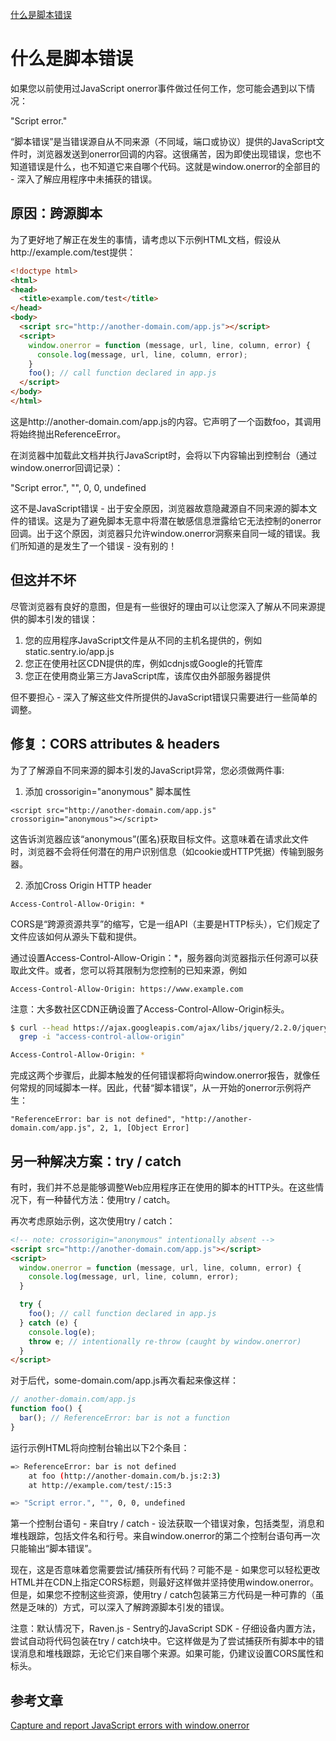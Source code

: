 [什么是脚本错误](https://blog.sentry.io/2016/05/17/what-is-script-error)

# 什么是脚本错误

如果您以前使用过JavaScript onerror事件做过任何工作，您可能会遇到以下情况：

"Script error."

“脚本错误”是当错误源自从不同来源（不同域，端口或协议）提供的JavaScript文件时，浏览器发送到onerror回调的内容。这很痛苦，因为即使出现错误，您也不知道错误是什么，也不知道它来自哪个代码。这就是window.onerror的全部目的 - 深入了解应用程序中未捕获的错误。

## 原因：跨源脚本

为了更好地了解正在发生的事情，请考虑以下示例HTML文档，假设从http://example.com/test提供：

```html
<!doctype html>
<html>
<head>
  <title>example.com/test</title>
</head>
<body>
  <script src="http://another-domain.com/app.js"></script>
  <script>
    window.onerror = function (message, url, line, column, error) {
      console.log(message, url, line, column, error);
    }
    foo(); // call function declared in app.js
  </script>
</body>
</html>
```

这是http://another-domain.com/app.js的内容。它声明了一个函数foo，其调用将始终抛出ReferenceError。

在浏览器中加载此文档并执行JavaScript时，会将以下内容输出到控制台（通过window.onerror回调记录）：

"Script error.", "", 0, 0, undefined

这不是JavaScript错误 - 出于安全原因，浏览器故意隐藏源自不同来源的脚本文件的错误。这是为了避免脚本无意中将潜在敏感信息泄露给它无法控制的onerror回调。出于这个原因，浏览器只允许window.onerror洞察来自同一域的错误。我们所知道的是发生了一个错误 - 没有别的！

## 但这并不坏

尽管浏览器有良好的意图，但是有一些很好的理由可以让您深入了解从不同来源提供的脚本引发的错误：

1. 您的应用程序JavaScript文件是从不同的主机名提供的，例如static.sentry.io/app.js
2. 您正在使用社区CDN提供的库，例如cdnjs或Google的托管库
3. 您正在使用商业第三方JavaScript库，该库仅由外部服务器提供

但不要担心 - 深入了解这些文件所提供的JavaScript错误只需要进行一些简单的调整。

## 修复：CORS attributes & headers

为了了解源自不同来源的脚本引发的JavaScript异常，您必须做两件事:

1. 添加 crossorigin="anonymous" 脚本属性

`<script src="http://another-domain.com/app.js" crossorigin="anonymous"></script>`

这告诉浏览器应该“anonymous”(匿名)获取目标文件。这意味着在请求此文件时，浏览器不会将任何潜在的用户识别信息（如cookie或HTTP凭据）传输到服务器。

2. 添加Cross Origin HTTP header

`Access-Control-Allow-Origin: *`

CORS是“跨源资源共享”的缩写，它是一组API（主要是HTTP标头），它们规定了文件应该如何从源头下载和提供。

通过设置Access-Control-Allow-Origin：*，服务器向浏览器指示任何源可以获取此文件。或者，您可以将其限制为您控制的已知来源，例如

`Access-Control-Allow-Origin: https://www.example.com`

注意：大多数社区CDN正确设置了Access-Control-Allow-Origin标头。

```bash
$ curl --head https://ajax.googleapis.com/ajax/libs/jquery/2.2.0/jquery.js | \
  grep -i "access-control-allow-origin"

Access-Control-Allow-Origin: *
```

完成这两个步骤后，此脚本触发的任何错误都将向window.onerror报告，就像任何常规的同域脚本一样。因此，代替“脚本错误”，从一开始的onerror示例将产生：

`"ReferenceError: bar is not defined", "http://another-domain.com/app.js", 2, 1, [Object Error]`

## 另一种解决方案：try / catch

有时，我们并不总是能够调整Web应用程序正在使用的脚本的HTTP头。在这些情况下，有一种替代方法：使用try / catch。

再次考虑原始示例，这次使用try / catch：

```html
<!-- note: crossorigin="anonymous" intentionally absent -->
<script src="http://another-domain.com/app.js"></script>
<script>
  window.onerror = function (message, url, line, column, error) {
    console.log(message, url, line, column, error);
  }

  try {
    foo(); // call function declared in app.js
  } catch (e) {
    console.log(e);
    throw e; // intentionally re-throw (caught by window.onerror)
  }
</script>
```

对于后代，some-domain.com/app.js再次看起来像这样：

```js
// another-domain.com/app.js
function foo() {
  bar(); // ReferenceError: bar is not a function
}
```

运行示例HTML将向控制台输出以下2个条目：

```bash
=> ReferenceError: bar is not defined
    at foo (http://another-domain.com/b.js:2:3)
    at http://example.com/test/:15:3

=> "Script error.", "", 0, 0, undefined
```

第一个控制台语句 - 来自try / catch - 设法获取一个错误对象，包括类型，消息和堆栈跟踪，包括文件名和行号。来自window.onerror的第二个控制台语句再一次只能输出“脚本错误”。

现在，这是否意味着您需要尝试/捕获所有代码？可能不是 - 如果您可以轻松更改HTML并在CDN上指定CORS标题，则最好这样做并坚持使用window.onerror。但是，如果您不控制这些资源，使用try / catch包装第三方代码是一种可靠的（虽然是乏味的）方式，可以深入了解跨源脚本引发的错误。

注意：默认情况下，Raven.js - Sentry的JavaScript SDK - 仔细设备内置方法，尝试自动将代码包装在try / catch块中。它这样做是为了尝试捕获所有脚本中的错误消息和堆栈跟踪，无论它们来自哪个来源。如果可能，仍建议设置CORS属性和标头。


## 参考文章

[Capture and report JavaScript errors with window.onerror](https://blog.sentry.io/2016/01/04/client-javascript-reporting-window-onerror.html)

